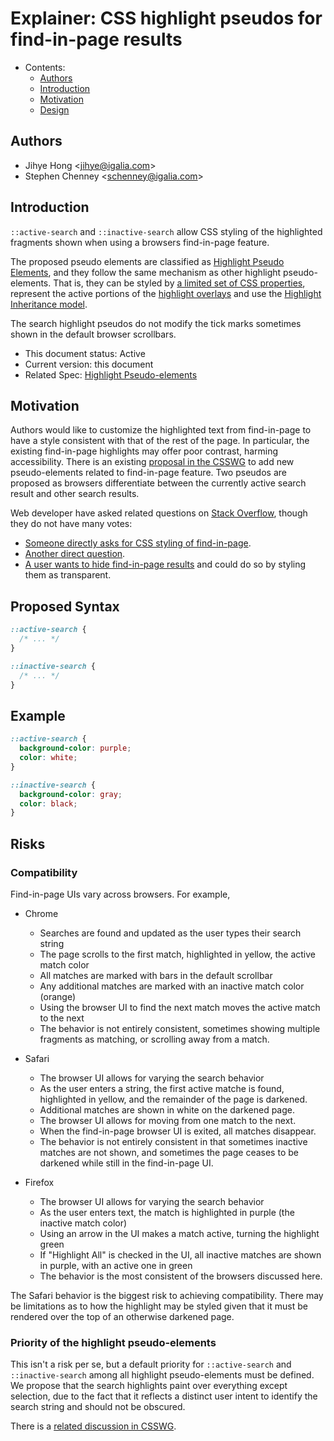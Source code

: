 # Explainer: CSS highlight pseudos for find-in-page results

- Contents:
  - [Authors](#authors)
  - [Introduction](#introduction)
  - [Motivation](#motivation)
  - [Design](#design)

## Authors

* Jihye Hong \<jihye@igalia.com\>
* Stephen Chenney \<schenney@igalia.com\>

## Introduction

`::active-search` and `::inactive-search` allow CSS styling of the highlighted fragments shown when using a browsers find-in-page feature.

The proposed pseudo elements are classified as [Highlight Pseudo Elements](https://drafts.csswg.org/css-pseudo/#highlight-pseudos), and they follow the same mechanism as other highlight pseudo-elements.
That is, they can be styled by [a limited set of CSS properties](https://drafts.csswg.org/css-pseudo/#highlight-styling), represent the active portions of the [highlight overlays](https://drafts.csswg.org/css-pseudo/#highlight-overlay) and use the [Highlight Inheritance model](https://drafts.csswg.org/css-pseudo/#highlight-cascade).

The search highlight pseudos do not modify the tick marks sometimes shown in the default browser scrollbars.

* This document status: Active
* Current version: this document
* Related Spec: [Highlight Pseudo-elements](https://drafts.csswg.org/css-pseudo/#highlight-pseudos)

## Motivation

Authors would like to customize the highlighted text from find-in-page to have a style consistent with that of the rest of the page. In particular, the existing find-in-page highlights may offer poor contrast, harming accessibility.
There is an existing [proposal in the CSSWG](https://github.com/w3c/csswg-drafts/issues/3812) to add new pseudo-elements related to find-in-page feature.
Two pseudos are proposed as browsers differentiate between the currently active search result and other search results.

Web developer have asked related questions on [Stack Overflow](https://stackoverflow.com/search?q=%5Bcss%5D+find-in-page),
though they do not have many votes:

* [Someone directly asks for CSS styling of find-in-page](https://stackoverflow.com/questions/50309703/css-for-browsers-find-in-page).
* [Another direct question](https://stackoverflow.com/questions/18666075/how-to-style-detect-highlighted-boxes-generated-from-browser-native-search-in-pa).
* [A user wants to hide find-in-page results](https://stackoverflow.com/questions/77458310/confuse-browsers-in-built-find-in-page-feature) and could do so by styling them as transparent.

## Proposed Syntax

```css
::active-search {
  /* ... */
}

::inactive-search {
  /* ... */
}
```

## Example

```css
::active-search {
  background-color: purple;
  color: white;
}

::inactive-search {
  background-color: gray;
  color: black;
}
```

## Risks

### Compatibility

Find-in-page UIs vary across browsers. For example,

- Chrome
  - Searches are found and updated as the user types their search string
  - The page scrolls to the first match, highlighted in yellow, the active match color
  - All matches are marked with bars in the default scrollbar
  - Any additional matches are marked with an inactive match color (orange)
  - Using the browser UI to find the next match moves the active match to the next
  - The behavior is not entirely consistent, sometimes showing multiple fragments as matching, or scrolling away from a match.

- Safari
  - The browser UI allows for varying the search behavior
  - As the user enters a string, the first active matche is found, highlighted in yellow, and the remainder of the page is darkened.
  - Additional matches are shown in white on the darkened page.
  - The browser UI allows for moving from one match to the next.
  - When the find-in-page browser UI is exited, all matches disappear.
  - The behavior is not entirely consistent in that sometimes inactive matches are not shown, and sometimes the page ceases to be darkened while still in the find-in-page UI.

- Firefox
  - The browser UI allows for varying the search behavior
  - As the user enters text, the match is highlighted in purple (the inactive match color)
  - Using an arrow in the UI makes a match active, turning the highlight green
  - If "Highlight All" is checked in the UI, all inactive matches are shown in purple, with an active one in green
  - The behavior is the most consistent of the browsers discussed here.
 
The Safari behavior is the biggest risk to achieving compatibility.
There may be limitations as to how the highlight may be styled given that it must be rendered over the top of an otherwise darkened page.

### Priority of the highlight pseudo-elements

This isn't a risk per se, but a default priority for `::active-search` and `::inactive-search` among all highlight pseudo-elements must be defined.
We propose that the search highlights paint over everything except selection, due to the fact that it reflects a distinct user intent to identify the search string and should not be obscured.

There is a [related discussion in CSSWG](https://github.com/w3c/csswg-drafts/issues/4594).
